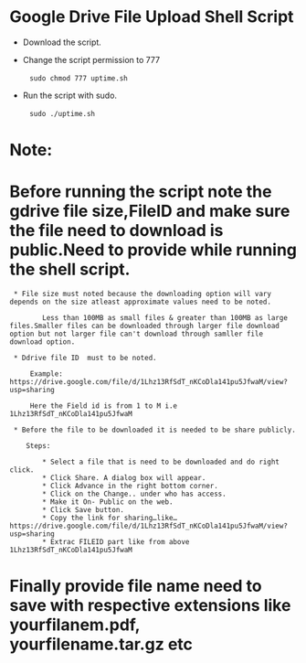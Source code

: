 # Google Drive File Upload Shell Script

 * Download the script.

 * Change the script permission to 777

      ` ` ` sudo chmod 777 uptime.sh  ` ` `

 * Run the script with sudo.

      ` ` ` sudo ./uptime.sh ` ` ` 
      
  # Note:
  
   # Before running the script note the gdrive file size,FileID and make sure the file need to download is public.Need to provide while running the shell script. 
  
     * File size must noted because the downloading option will vary depends on the size atleast approximate values need to be noted.
            
            Less than 100MB as small files & greater than 100MB as large files.Smaller files can be downloaded through larger file download option but not larger file can't download through samller file download option.
     
     * Ddrive file ID  must to be noted.
         
         Example:  https://drive.google.com/file/d/1Lhz13RfSdT_nKCoDla141pu5JfwaM/view?usp=sharing  
         
         Here the Field id is from 1 to M i.e  1Lhz13RfSdT_nKCoDla141pu5JfwaM 
         
     * Before the file to be downloaded it is needed to be share publicly.

        Steps:

            * Select a file that is need to be downloaded and do right click.
            * Click Share. A dialog box will appear.
            * Click Advance in the right bottom corner.
            * Click on the Change.. under who has access.
            * Make it On- Public on the web.
            * Click Save button. 
            * Copy the link for sharing…like…https://drive.google.com/file/d/1Lhz13RfSdT_nKCoDla141pu5JfwaM/view?usp=sharing
            * Extrac FILEID part like from above 1Lhz13RfSdT_nKCoDla141pu5JfwaM
            
  # Finally provide file name need to save with respective extensions like yourfilanem.pdf, yourfilename.tar.gz etc
